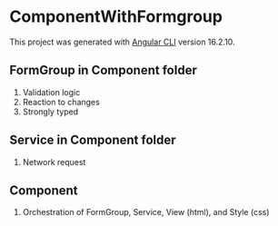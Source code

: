 # ComponentWithFormgroup

This project was generated with [Angular CLI](https://github.com/angular/angular-cli) version 16.2.10.

## FormGroup in Component folder

1. Validation logic
1. Reaction to changes
1. Strongly typed

## Service in Component folder

1. Network request

## Component

1. Orchestration of FormGroup, Service, View (html), and Style (css)